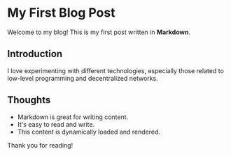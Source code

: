 # My First Blog Post

Welcome to my blog! This is my first post written in **Markdown**.

## Introduction

I love experimenting with different technologies, especially those related to low-level programming and decentralized networks.

## Thoughts

- Markdown is great for writing content.
- It's easy to read and write.
- This content is dynamically loaded and rendered.

Thank you for reading!
